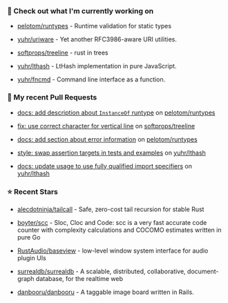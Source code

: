 ### 👷 Check out what I'm currently working on



- [pelotom/runtypes](https://github.com/pelotom/runtypes) - Runtime validation for static types

- [yuhr/uriware](https://github.com/yuhr/uriware) - Yet another RFC3986-aware URI utilities.

- [softprops/treeline](https://github.com/softprops/treeline) - rust in trees

- [yuhr/lthash](https://github.com/yuhr/lthash) - LtHash implementation in pure JavaScript.

- [yuhr/fncmd](https://github.com/yuhr/fncmd) - Command line interface as a function.

### 🔨 My recent Pull Requests



- [docs: add description about `InstanceOf` runtype](https://github.com/pelotom/runtypes/pull/313) on [pelotom/runtypes](https://github.com/pelotom/runtypes)

- [fix: use correct character for vertical line](https://github.com/softprops/treeline/pull/8) on [softprops/treeline](https://github.com/softprops/treeline)

- [docs: add section about error information](https://github.com/pelotom/runtypes/pull/309) on [pelotom/runtypes](https://github.com/pelotom/runtypes)

- [style: swap assertion targets in tests and examples](https://github.com/yuhr/lthash/pull/8) on [yuhr/lthash](https://github.com/yuhr/lthash)

- [docs: update usage to use fully qualified import specifiers](https://github.com/yuhr/lthash/pull/7) on [yuhr/lthash](https://github.com/yuhr/lthash)

### ⭐ Recent Stars



- [alecdotninja/tailcall](https://github.com/alecdotninja/tailcall) - Safe, zero-cost tail recursion for stable Rust

- [boyter/scc](https://github.com/boyter/scc) - Sloc, Cloc and Code: scc is a very fast accurate code counter with complexity calculations and COCOMO estimates written in pure Go

- [RustAudio/baseview](https://github.com/RustAudio/baseview) - low-level window system interface for audio plugin UIs

- [surrealdb/surrealdb](https://github.com/surrealdb/surrealdb) - A scalable, distributed, collaborative, document-graph database, for the realtime web

- [danbooru/danbooru](https://github.com/danbooru/danbooru) - A taggable image board written in Rails.